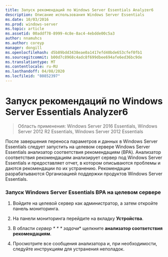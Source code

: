```yaml
---
title: Запуск рекомендаций по Windows Server Essentials Analyzer6
description: Описание использования Windows Server Essentials
ms.date: 10/03/2016
ms.prod: windows-server
ms.topic: article
ms.assetid: 00addf78-8999-4c8e-8ac4-4ebdde00c5a3
author: nnamuhcs
ms.author: coreyp
manager: dongill
ms.openlocfilehash: d5b89bdd3438eae0a1417efd40bde653cfef0fb1
ms.sourcegitcommit: b00d7c8968c4adc8f699dbee694afe6ed36bc9de
ms.translationtype: MT
ms.contentlocale: ru-RU
ms.lasthandoff: 04/08/2020
ms.locfileid: "80852397"
---
```

# <a name="run-the-windows-server-essentials-best-practices-analyzer6"></a>Запуск рекомендаций по Windows Server Essentials Analyzer6

>Область применения: Windows Server 2016 Essentials, Windows Server 2012 R2 Essentials, Windows Server 2012 Essentials

После завершения переноса параметров и данных в Windows Server Essentials следует запустить на целевом сервере Windows Server Essentials анализатор соответствия рекомендациям (BPA). Анализатор соответствия рекомендациям анализирует сервер под Windows Server Essentials и предоставляет отчет, в котором описываются проблемы и даются рекомендации по их устранению. Рекомендации разрабатываются Организацией поддержки продуктов Windows Server Essentials.  
  
### <a name="to-run-the--windows-server-essentials-bpa-on-the-destination-server"></a>Запуск Windows Server Essentials BPA на целевом сервере  
  
1.  Войдите на целевой сервер как администратор, а затем откройте панель мониторинга.  
  
2.  На панели мониторинга перейдите на вкладку **Устройства**.  
  
3.  В области *сервер * * * задачи** щелкните **анализатор соответствия рекомендациям**.  
  
4.  Просмотрите все сообщения анализатора и, при необходимости, следуйте инструкциям для устранения неполадок.
